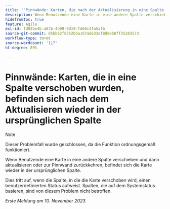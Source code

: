 ```yaml
---
title: '"Pinnwände: Karten, die nach der Aktualisierung in eine Spalte verschoben wurden, kehren zur ursprünglichen Spalte zurück'
description: Wenn Benutzende eine Karte in eine andere Spalte verschieben und dann aktualisieren oder zur Pinnwand zurückkehren, befindet sich die Karte wieder in der ursprünglichen Spalte.
hidefromtoc: true
feature: Agile
exl-id: fd92be4b-a87b-4b99-9d19-fd69c4fa5afb
source-git-commit: 85bb62f8752bba167a6633af8d9e58ff25283573
workflow-type: tm+mt
source-wordcount: '117'
ht-degree: 89%

---
```


# Pinnwände: Karten, die in eine Spalte verschoben wurden, befinden sich nach dem Aktualisieren wieder in der ursprünglichen Spalte

>[!NOTE]
>
>Dieser Problemfall wurde geschlossen, da die Funktion ordnungsgemäß funktioniert.

Wenn Benutzende eine Karte in eine andere Spalte verschieben und dann aktualisieren oder zur Pinnwand zurückkehren, befindet sich die Karte wieder in der ursprünglichen Spalte.

Dies tritt auf, wenn die Spalte, in die die Karte verschoben wird, einen benutzerdefinierten Status aufweist. Spalten, die auf dem Systemstatus basieren, sind von diesem Problem nicht betroffen.

_Erste Meldung am 10. November 2023._
